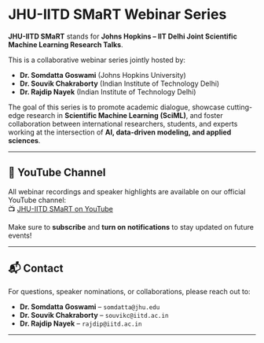 # JHU-IITD SMaRT Webinar Series

**JHU-IITD SMaRT** stands for **Johns Hopkins – IIT Delhi Joint Scientific Machine Learning Research Talks**.

This is a collaborative webinar series jointly hosted by:

- **Dr. Somdatta Goswami** (Johns Hopkins University)  
- **Dr. Souvik Chakraborty** (Indian Institute of Technology Delhi)  
- **Dr. Rajdip Nayek** (Indian Institute of Technology Delhi)

The goal of this series is to promote academic dialogue, showcase cutting-edge research in **Scientific Machine Learning (SciML)**, and foster collaboration between international researchers, students, and experts working at the intersection of **AI, data-driven modeling, and applied sciences**.

---

## 🎥 YouTube Channel

All webinar recordings and speaker highlights are available on our official YouTube channel:  
📺 [JHU-IITD SMaRT on YouTube](https://www.youtube.com/@JHU-IITDSMART)

Make sure to **subscribe** and **turn on notifications** to stay updated on future events!

---

## 📬 Contact

For questions, speaker nominations, or collaborations, please reach out to:

- **Dr. Somdatta Goswami** – `somdatta@jhu.edu`  
- **Dr. Souvik Chakraborty** – `souvikc@iitd.ac.in`  
- **Dr. Rajdip Nayek** – `rajdip@iitd.ac.in`

---




